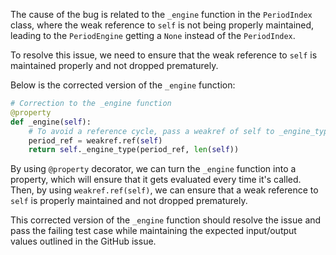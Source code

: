 The cause of the bug is related to the `_engine` function in the `PeriodIndex` class, where the weak reference to `self` is not being properly maintained, leading to the `PeriodEngine` getting a `None` instead of the `PeriodIndex`.

To resolve this issue, we need to ensure that the weak reference to `self` is maintained properly and not dropped prematurely.

Below is the corrected version of the `_engine` function:

```python
# Correction to the _engine function
@property
def _engine(self):
    # To avoid a reference cycle, pass a weakref of self to _engine_type.
    period_ref = weakref.ref(self)
    return self._engine_type(period_ref, len(self))
```

By using `@property` decorator, we can turn the `_engine` function into a property, which will ensure that it gets evaluated every time it's called. Then, by using `weakref.ref(self)`, we can ensure that a weak reference to `self` is properly maintained and not dropped prematurely.

This corrected version of the `_engine` function should resolve the issue and pass the failing test case while maintaining the expected input/output values outlined in the GitHub issue.